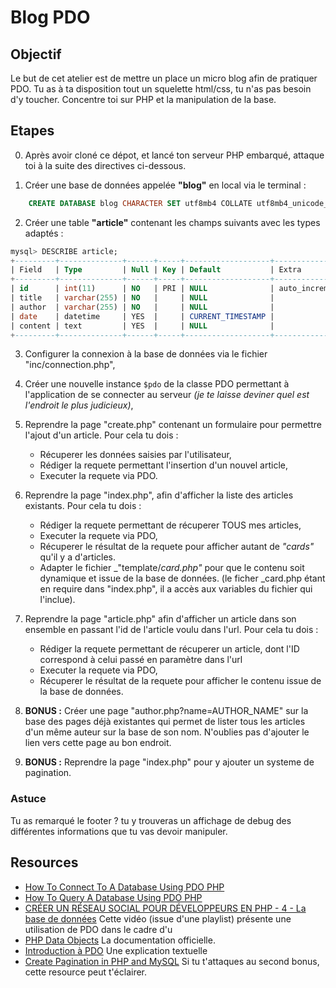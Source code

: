 # Blog PDO

## Objectif

Le but de cet atelier est de mettre un place un micro blog afin de pratiquer PDO.
Tu as à ta disposition tout un squelette html/css, tu n'as pas besoin d'y toucher. Concentre toi sur PHP et la manipulation de la base.

## Etapes
0. Après avoir cloné ce dépot, et lancé ton serveur PHP embarqué, attaque toi à la suite des directives ci-dessous.

1. Créer une base de données appelée **"blog"** en local via le terminal : 
```sql 
    CREATE DATABASE blog CHARACTER SET utf8mb4 COLLATE utf8mb4_unicode_ci;`,
```

2. Créer une table **"article"** contenant les champs suivants avec les types adaptés :

```sql
mysql> DESCRIBE article;
+---------+--------------+------+-----+-------------------+----------------+
| Field   | Type         | Null | Key | Default           | Extra          |
+---------+--------------+------+-----+-------------------+----------------+
| id      | int(11)      | NO   | PRI | NULL              | auto_increment |
| title   | varchar(255) | NO   |     | NULL              |                |
| author  | varchar(255) | NO   |     | NULL              |                |
| date    | datetime     | YES  |     | CURRENT_TIMESTAMP |                |
| content | text         | YES  |     | NULL              |                |
+---------+--------------+------+-----+-------------------+----------------+
```

   
3. Configurer la connexion à la base de données via le fichier "inc/connection.php",

4. Créer une nouvelle instance `$pdo` de la classe PDO permettant à l'application de se connecter au serveur _(je te laisse deviner quel est l'endroit le plus judicieux)_,
3. Reprendre la page "create.php" contenant un formulaire pour permettre l'ajout d'un article. Pour cela tu dois :
    - Récuperer les données saisies par l'utilisateur,
    - Rédiger la requete permettant l'insertion d'un nouvel article,
    - Executer la requete via PDO.
    
4. Reprendre la page "index.php", afin d'afficher la liste des articles existants. Pour cela tu dois :
    - Rédiger la requete permettant de récuperer TOUS mes articles,
    - Executer la requete via PDO,
    - Récuperer le résultat de la requete pour afficher autant de _"cards"_ qu'il y a d'articles.
    - Adapter le fichier _"template/_card.php"_ pour que le contenu soit dynamique et issue de la base de données.
(le ficher _card.php étant en require dans "index.php", il a accès aux variables du fichier qui l'inclue).
    
5. Reprendre la page "article.php" afin d'afficher un article dans son ensemble en passant l'id de l'article voulu dans l'url. Pour cela tu dois :
    - Rédiger la requete permettant de récuperer un article, dont l'ID correspond à celui passé en paramètre dans l'url
    - Executer la requete via PDO,
    - Récuperer le résultat de la requete pour afficher le contenu issue de la base de données.

6. **BONUS :** Créer une page "author.php?name=AUTHOR_NAME" sur la base des pages déjà existantes qui permet de lister tous les articles d'un même auteur sur la base de son nom. N'oublies pas d'ajouter le lien vers cette page au bon endroit.

6. **BONUS :** Reprendre la page "index.php" pour y ajouter un systeme de pagination.

### Astuce

Tu as remarqué le footer ? tu y trouveras un affichage de debug des différentes informations que tu vas devoir manipuler.

## Resources
* [How To Connect To A Database Using PDO PHP](https://youtu.be/yWJFbPT3TC0)
* [How To Query A Database Using PDO PHP](https://youtu.be/m_-vmSv2PFo)
* [CRÉER UN RÉSEAU SOCIAL POUR DÉVELOPPEURS EN PHP - 4 - La base de données](https://youtu.be/GrqC6XKL-9A)
Cette vidéo (issue d'une playlist) présente une utilisation de PDO dans le cadre d'u
* [PHP Data Objects](https://www.php.net/manual/fr/book.pdo.php)
La documentation officielle.
* [Introduction à PDO](http://lindev.fr/?post/2008/10/19/Introduction-a-PDO)
Une explication textuelle 
* [Create Pagination in PHP and MySQL](https://youtu.be/gdEpUPMh63s)
Si tu t'attaques au second bonus, cette resource peut t'éclairer.
